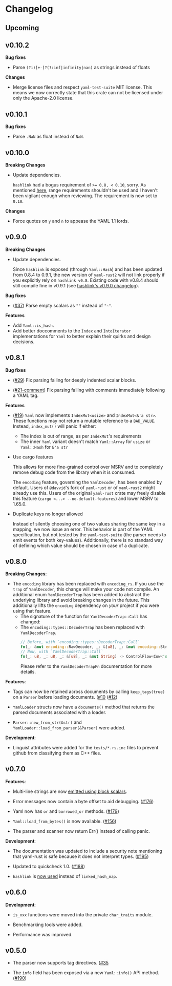 # Changelog

## Upcoming

## v0.10.2

**Bug fixes**
- Parse `(?i)[+-]?(?:inf|infinity|nan)` as strings instead of floats

**Changes**
- Merge license files and respect `yaml-test-suite`  MIT license. This means we
  now correctly state that this crate can not be licensed under only the
  Apache-2.0 license.

## v0.10.1

**Bug fixes**
- Parse `.NaN` as float instead of `NaN`.

## v0.10.0

**Breaking Changes**
- Update dependencies.

  `hashlink` had a bogus requirement of `>= 0.8, < 0.10`, sorry. As mentioned
  [here](https://github.com/Ethiraric/yaml-rust2/issues/33#issuecomment-2227455469),
  range requirements shouldn't be used and I haven't been vigilant enough when
  reviewing. The requirement is now set to `0.10`.

**Changes**
- Force quotes on `y` and `n` to appease the YAML 1.1 lords.

## v0.9.0

**Breaking Changes**
- Update dependencies.

  Since `hashlink` is exposed (through `Yaml::Hash`) and has been updated from
  0.8.4 to 0.9.1, the new version of `yaml-rust2` will not link properly if you
  explicitly rely on `hashlink v0.8`.
  Existing code with v0.8.4 should still compile fine in v0.9.1 (see
  [hashlink's v0.9.0
  changelog](https://github.com/kyren/hashlink/releases/tag/v0.9.0)).

**Bug fixes**
- ([#37](https://github.com/Ethiraric/yaml-rust2/pull/37))
  Parse empty scalars as `""` instead of `"~"`.

**Features**
- Add `Yaml::is_hash`.
- Add better doccomments to the `Index` and `IntoIterator` implementations for
  `Yaml` to better explain their quirks and design decisions.

## v0.8.1

**Bug fixes**
- ([#29](https://github.com/Ethiraric/yaml-rust2/issues/29)) Fix parsing
  failing for deeply indented scalar blocks.

- ([#21-comment](https://github.com/Ethiraric/yaml-rust2/issues/21#issuecomment-2053513507))
  Fix parsing failing with comments immediately following a YAML tag.

**Features**

- ([#19](https://github.com/Ethiraric/yaml-rust2/pull/19)) `Yaml` now
  implements `IndexMut<usize>` and `IndexMut<&'a str>`. These functions may not
  return a mutable reference to a `BAD_VALUE`. Instead, `index_mut()` will
  panic if either:
  * The index is out of range, as per `IndexMut`'s requirements
  * The inner `Yaml` variant doesn't match `Yaml::Array` for `usize` or
    `Yaml::Hash` for `&'a str`

- Use cargo features

  This allows for more fine-grained control over MSRV and to completely remove
  debug code from the library when it is consumed.

  The `encoding` feature, governing the `YamlDecoder`, has been enabled by
  default. Users of `@davvid`'s fork of `yaml-rust` or of `yaml-rust2` might
  already use this. Users of the original `yaml-rust` crate may freely disable
  this feature (`cargo <...> --no-default-features`) and lower MSRV to 1.65.0.

- Duplicate keys no longer allowed

  Instead of silently choosing one of two values sharing the same key in a
  mapping, we now issue an error. This behavior is part of the YAML
  specification, but not tested by the `yaml-test-suite` (the parser needs to
  emit events for both key-values). Additionally, there is no standard way of
  defining which value should be chosen in case of a duplicate.

## v0.8.0

**Breaking Changes**:

- The `encoding` library has been replaced with `encoding_rs`. If you use the
`trap` of `YamlDecoder`, this change will make your code not compile.
An additional enum `YamlDecoderTrap` has been added to abstract the
underlying library and avoid breaking changes in the future. This
additionally lifts the `encoding` dependency on _your_ project if you were
using that feature.
  - The signature of the function for `YamlDecoderTrap::Call` has changed:
  - The `encoding::types::DecoderTrap` has been replaced with `YamlDecoderTrap`.
    ```rust
    // Before, with `encoding::types::DecoderTrap::Call`
    fn(_: &mut encoding::RawDecoder, _: &[u8], _: &mut encoding::StringWriter) -> bool;
    // Now, with `YamlDecoderTrap::Call`
    fn(_: u8, _: u8, _: &[u8], _: &mut String) -> ControlFlow<Cow<'static str>>;
    ```
    Please refer to the `YamlDecoderTrapFn` documentation for more details.

**Features**:

- Tags can now be retained across documents by calling `keep_tags(true)` on a
`Parser` before loading documents.
([#10](https://github.com/Ethiraric/yaml-rust2/issues/10)
([#12](https://github.com/Ethiraric/yaml-rust2/pull/12))

- `YamlLoader` structs now have a `documents()` method that returns the parsed
documents associated with a loader.

- `Parser::new_from_str(&str)` and `YamlLoader::load_from_parser(&Parser)` were added.

**Development**:

- Linguist attributes were added for the `tests/*.rs.inc` files to prevent github from
classifying them as C++ files.

## v0.7.0

**Features**:

- Multi-line strings are now
[emitted using block scalars](https://github.com/chyh1990/yaml-rust/pull/136).

- Error messages now contain a byte offset to aid debugging.
([#176](https://github.com/chyh1990/yaml-rust/pull/176))

- Yaml now has `or` and `borrowed_or` methods.
([#179](https://github.com/chyh1990/yaml-rust/pull/179))

- `Yaml::load_from_bytes()` is now available.
([#156](https://github.com/chyh1990/yaml-rust/pull/156))

- The parser and scanner now return Err() instead of calling panic.

**Development**:

- The documentation was updated to include a security note mentioning that
yaml-rust is safe because it does not interpret types.
([#195](https://github.com/chyh1990/yaml-rust/pull/195))

- Updated to quickcheck 1.0.
([#188](https://github.com/chyh1990/yaml-rust/pull/188))

- `hashlink` is [now used](https://github.com/chyh1990/yaml-rust/pull/157)
instead of `linked_hash_map`.

## v0.6.0

**Development**:

- `is_xxx` functions were moved into the private `char_traits` module.

- Benchmarking tools were added.

- Performance was improved.

## v0.5.0

- The parser now supports tag directives.
([#35](https://github.com/chyh1990/yaml-rust/issues/35)

- The `info` field has been exposed via a new `Yaml::info()` API method.
([#190](https://github.com/chyh1990/yaml-rust/pull/190))
